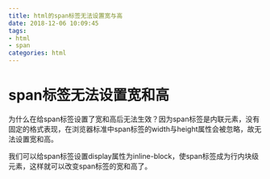 ```yaml
---
title: html的span标签无法设置宽与高
date: 2018-12-06 10:09:45
tags:
- html
- span
categories: html
---
```


# span标签无法设置宽和高

为什么在给span标签设置了宽和高后无法生效？因为span标签是内联元素，没有固定的格式表现，在浏览器标准中span标签的width与height属性会被忽略，故无法设置宽和高。

我们可以给span标签设置display属性为inline-block，使span标签成为行内块级元素，这样就可以改变span标签的宽和高了。